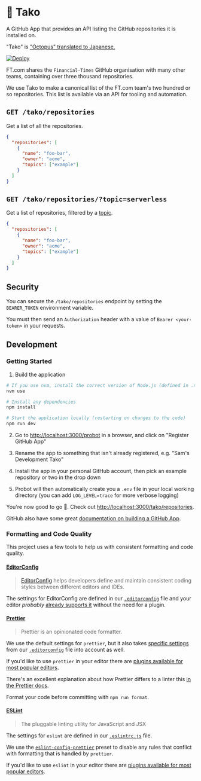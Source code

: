 # 🐙 Tako

A GitHub App that provides an API listing the GitHub repositories it is installed on.

"Tako" is ["Octopus" translated to Japanese.](https://translate.google.com/#en/ja/Octopus)

[![Deploy](https://www.herokucdn.com/deploy/button.svg)](https://heroku.com/deploy)

FT.com shares the `Financial-Times` GitHub organisation with many other teams, containing over three thousand repositories.

We use Tako to make a canonical list of the FT.com team's two hundred or so repositories. This list is available via an API for tooling and automation.

## `GET /tako/repositories`

Get a list of all the repositories.

```json
{
  "repositories": [
    {
      "name": "foo-bar",
      "owner": "acme",
      "topics": ["example"]
    }
  ]
}
```

## `GET /tako/repositories/?topic=serverless`

Get a list of repositories, filtered by a [topic](https://help.github.com/articles/about-topics/).

```json
{
  "repositories": [
    {
      "name": "foo-bar",
      "owner": "acme",
      "topics": ["example"]
    }
  ]
}
```

## Security

You can secure the `/tako/repositories` endpoint by setting the `BEARER_TOKEN` environment variable.

You must then send an `Authorization` header with a value of `Bearer <your-token>` in your requests.

## Development

### Getting Started

1. Build the application

```sh
# If you use nvm, install the correct version of Node.js (defined in .nvmrc)
nvm use

# Install any dependencies
npm install

# Start the application locally (restarting on changes to the code)
npm run dev
```

2. Go to <http://localhost:3000/probot> in a browser, and click on "Register GitHub App"

3. Rename the app to something that isn't already registered, e.g. "Sam's Development Tako"

4. Install the app in your personal GitHub account, then pick an example repository or two in the drop down

5. Probot will then automatically create you a `.env` file in your local working directory (you can add `LOG_LEVEL=trace` for more verbose logging)

You're now good to go 🎉. Check out <http://localhost:3000/tako/repositories>.

GitHub also have some great [documentation on building a GitHub App](https://developer.github.com/apps/building-github-apps/).

### Formatting and Code Quality

This project uses a few tools to help us with consistent formatting and code
quality.

#### [EditorConfig](https://editorconfig.org/)

> [EditorConfig](https://editorconfig.org/) helps developers define and maintain
> consistent coding styles between different editors and IDEs.

The settings for EditorConfig are defined in our [`.editorconfig`](.editorconfig)
file and your editor _probably_ [already supports it](https://editorconfig.org/#download)
without the need for a plugin.

#### [Prettier](https://www.npmjs.com/package/prettier)

> Prettier is an opinionated code formatter.

We use the default settings for `prettier`, but it also takes [specific settings](https://prettier.io/docs/en/api.html#prettierresolveconfigfilepath-options)
from our [`.editorconfig`](.editorconfig) file into account as well.

If you'd like to use `prettier` in your editor there are [plugins available for most popular editors](https://prettier.io/docs/en/editors.html).

There's an excellent explanation about how Prettier differs to a linter this [in the Prettier docs](https://prettier.io/docs/en/comparison.html).

Format your code before committing with `npm run format`.

#### [ESLint](https://www.npmjs.com/package/eslint)

> The pluggable linting utility for JavaScript and JSX

The settings for `eslint` are defined in our [`.eslintrc.js`](.eslintrc.js) file.

We use the [`eslint-config-prettier`](https://www.npmjs.com/package/eslint-config-prettier)
preset to disable any rules that conflict with formatting that is handled by
`prettier`.

If you'd like to use `eslint` in your editor there are [plugins available for most popular editors](https://eslint.org/docs/user-guide/integrations#editors/).
